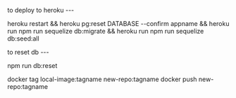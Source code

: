 
to deploy to heroku ---

heroku restart && heroku pg:reset DATABASE --confirm appname  && heroku run npm run sequelize db:migrate && heroku run npm run sequelize db:seed:all


to reset db ---

npm run db:reset


docker tag local-image:tagname new-repo:tagname
docker push new-repo:tagname
